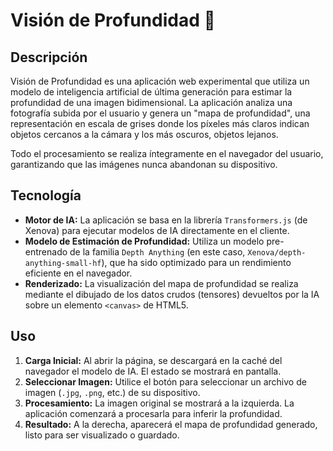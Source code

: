 # Visión de Profundidad 🧠

## Descripción

Visión de Profundidad es una aplicación web experimental que utiliza un modelo de inteligencia artificial de última generación para estimar la profundidad de una imagen bidimensional. La aplicación analiza una fotografía subida por el usuario y genera un "mapa de profundidad", una representación en escala de grises donde los píxeles más claros indican objetos cercanos a la cámara y los más oscuros, objetos lejanos.

Todo el procesamiento se realiza íntegramente en el navegador del usuario, garantizando que las imágenes nunca abandonan su dispositivo.

## Tecnología

* **Motor de IA:** La aplicación se basa en la librería `Transformers.js` (de Xenova) para ejecutar modelos de IA directamente en el cliente.
* **Modelo de Estimación de Profundidad:** Utiliza un modelo pre-entrenado de la familia `Depth Anything` (en este caso, `Xenova/depth-anything-small-hf`), que ha sido optimizado para un rendimiento eficiente en el navegador.
* **Renderizado:** La visualización del mapa de profundidad se realiza mediante el dibujado de los datos crudos (tensores) devueltos por la IA sobre un elemento `<canvas>` de HTML5.

## Uso

1.  **Carga Inicial:** Al abrir la página, se descargará en la caché del navegador el modelo de IA. El estado se mostrará en pantalla.
2.  **Seleccionar Imagen:** Utilice el botón para seleccionar un archivo de imagen (`.jpg`, `.png`, etc.) de su dispositivo.
3.  **Procesamiento:** La imagen original se mostrará a la izquierda. La aplicación comenzará a procesarla para inferir la profundidad.
4.  **Resultado:** A la derecha, aparecerá el mapa de profundidad generado, listo para ser visualizado o guardado.
